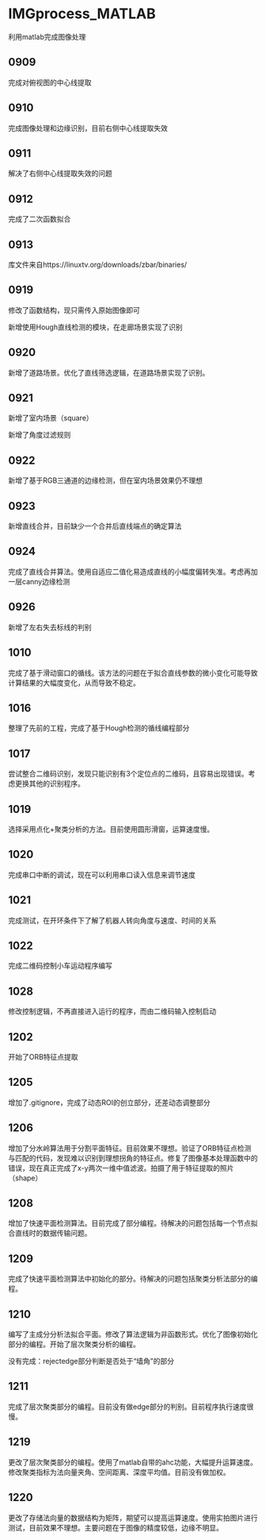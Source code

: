 # IMGprocess_MATLAB
利用matlab完成图像处理

## 0909
完成对俯视图的中心线提取

## 0910
完成图像处理和边缘识别，目前右侧中心线提取失效

## 0911
解决了右侧中心线提取失效的问题

## 0912
完成了二次函数拟合

## 0913
库文件来自https://linuxtv.org/downloads/zbar/binaries/

## 0919
修改了函数结构，现只需传入原始图像即可

新增使用Hough直线检测的模块，在走廊场景实现了识别

## 0920
新增了道路场景。优化了直线筛选逻辑，在道路场景实现了识别。

## 0921
新增了室内场景（square）

新增了角度过滤规则

## 0922
新增了基于RGB三通道的边缘检测，但在室内场景效果仍不理想

## 0923
新增直线合并，目前缺少一个合并后直线端点的确定算法

## 0924
完成了直线合并算法。使用自适应二值化易造成直线的小幅度偏转失准。考虑再加一层canny边缘检测

## 0926
新增了左右失去标线的判别

## 1010
完成了基于滑动窗口的循线。该方法的问题在于拟合直线参数的微小变化可能导致计算结果的大幅度变化，从而导致不稳定。

## 1016
整理了先前的工程，完成了基于Hough检测的循线编程部分

## 1017
尝试整合二维码识别，发现只能识别有3个定位点的二维码，且容易出现错误。考虑更换其他的识别程序。

## 1019
选择采用点化+聚类分析的方法。目前使用圆形滑窗，运算速度慢。

## 1020
完成串口中断的调试，现在可以利用串口读入信息来调节速度

## 1021
完成测试，在开环条件下了解了机器人转向角度与速度、时间的关系

## 1022
完成二维码控制小车运动程序编写

## 1028
修改控制逻辑，不再直接进入运行的程序，而由二维码输入控制启动

## 1202
开始了ORB特征点提取

## 1205
增加了.gitignore，完成了动态ROI的创立部分，还差动态调整部分

## 1206
增加了分水岭算法用于分割平面特征。目前效果不理想。验证了ORB特征点检测与匹配的代码，发现难以识别到理想拐角的特征点。修复了图像基本处理函数中的错误，现在真正完成了x-y两次一维中值滤波。拍摄了用于特征提取的照片（shape）

## 1208
增加了快速平面检测算法。目前完成了部分编程。待解决的问题包括每一个节点拟合直线时的数据传输问题。

## 1209
完成了快速平面检测算法中初始化的部分。待解决的问题包括聚类分析法部分的编程。

## 1210
编写了主成分分析法拟合平面。修改了算法逻辑为非函数形式。优化了图像初始化部分的编程。开始了层次聚类分析的编程。

没有完成：rejectedge部分判断是否处于“墙角”的部分

## 1211
完成了层次聚类部分的编程。目前没有做edge部分的判别。目前程序执行速度很慢。

## 1219
更改了层次聚类部分的编程。使用了matlab自带的ahc功能，大幅提升运算速度。修改聚类指标为法向量夹角、空间距离、深度平均值。目前没有做加权。

## 1220
更改了存储法向量的数据结构为矩阵，期望可以提高运算速度。使用实拍图片进行测试，目前效果不理想。主要问题在于图像的精度较低，边缘不明显。